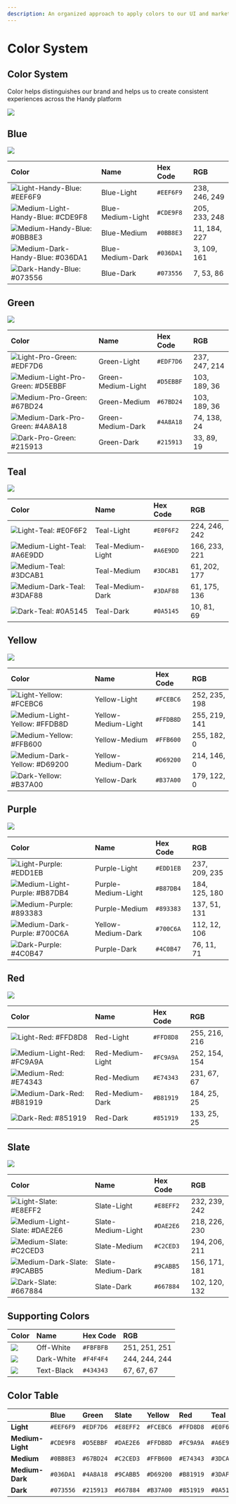 ```yaml
---
description: An organized approach to apply colors to our UI and marketing assets.
---
```


# Color System

## Color System

Color helps distinguishes our brand and helps us to create consistent experiences across the Handy platform

![](../.gitbook/assets/overview.png)

## Blue

![](../.gitbook/assets/blue.png)

| Color | Name | Hex Code | RGB |
| :--- | :--- | :--- | :--- |
| ![Light-Handy-Blue: \#EEF6F9](../.gitbook/assets/light-handy-blue.png) | Blue-Light | `#EEF6F9` | 238, 246, 249 |
| ![Medium-Light-Handy-Blue: \#CDE9F8](../.gitbook/assets/medium-light-handy-blue.png) | Blue-Medium-Light | `#CDE9F8` | 205, 233, 248 |
| ![Medium-Handy-Blue: \#0BB8E3](../.gitbook/assets/medium-handy-blue.png) | Blue-Medium | `#0BB8E3` | 11, 184, 227 |
| ![Medium-Dark-Handy-Blue: \#036DA1](../.gitbook/assets/medium-dark-handy-blue.png) | Blue-Medium-Dark | `#036DA1` | 3, 109, 161 |
| ![Dark-Handy-Blue: \#073556](../.gitbook/assets/dark-handy-blue.png) | Blue-Dark | `#073556` | 7, 53, 86 |

## Green

![](../.gitbook/assets/green.png)

| Color | Name | Hex Code | RGB |
| :--- | :--- | :--- | :--- |
| ![Light-Pro-Green: \#EDF7D6](../.gitbook/assets/light-pro-green.png) | Green-Light | `#EDF7D6` | 237, 247, 214 |
| ![Medium-Light-Pro-Green: \#D5EBBF](../.gitbook/assets/medium-light-pro-green.png) | Green-Medium-Light | `#D5EBBF` | 103, 189, 36 |
| ![Medium-Pro-Green: \#67BD24](../.gitbook/assets/medium-pro-green.png) | Green-Medium | `#67BD24` | 103, 189, 36 |
| ![Medium-Dark-Pro-Green: \#4A8A18](../.gitbook/assets/medium-dark-pro-green.png) | Green-Medium-Dark | `#4A8A18` | 74, 138, 24 |
| ![Dark-Pro-Green: \#215913](../.gitbook/assets/dark-pro-green.png) | Green-Dark | `#215913` | 33, 89, 19 |

## Teal

![](../.gitbook/assets/teal.png)

| Color | Name | Hex Code | RGB |
| :--- | :--- | :--- | :--- |
| ![Light-Teal: \#E0F6F2](../.gitbook/assets/light-teal.png) | Teal-Light | `#E0F6F2` | 224, 246, 242 |
| ![Medium-Light-Teal: \#A6E9DD](../.gitbook/assets/medium-light-teal.png) | Teal-Medium-Light | `#A6E9DD` | 166, 233, 221 |
| ![Medium-Teal: \#3DCAB1](../.gitbook/assets/medium-teal.png) | Teal-Medium | `#3DCAB1` | 61, 202, 177 |
| ![Medium-Dark-Teal: \#3DAF88](../.gitbook/assets/medium-dark-teal.png) | Teal-Medium-Dark | `#3DAF88` | 61, 175, 136 |
| ![Dark-Teal: \#0A5145](../.gitbook/assets/dark-teal.png) | Teal-Dark | `#0A5145` | 10, 81, 69 |

## Yellow

![](../.gitbook/assets/yellow.png)

| Color | Name | Hex Code | RGB |
| :--- | :--- | :--- | :--- |
| ![Light-Yellow: \#FCEBC6](../.gitbook/assets/light-yellow.png) | Yellow-Light | `#FCEBC6` | 252, 235, 198 |
| ![Medium-Light-Yellow: \#FFDB8D](../.gitbook/assets/medium-light-yellow.png) | Yellow-Medium-Light | `#FFDB8D` | 255, 219, 141 |
| ![Medium-Yellow: \#FFB600](../.gitbook/assets/medium-yellow.png) | Yellow-Medium | `#FFB600` | 255, 182, 0 |
| ![Medium-Dark-Yellow: \#D69200](../.gitbook/assets/medium-dark-yellow.png) | Yellow-Medium-Dark | `#D69200` | 214, 146, 0 |
| ![Dark-Yellow: \#B37A00](../.gitbook/assets/dark-yellow.png) | Yellow-Dark | `#B37A00` | 179, 122, 0 |

## Purple

![](../.gitbook/assets/purple.png)

| Color | Name | Hex Code | RGB |
| :--- | :--- | :--- | :--- |
| ![Light-Purple: \#EDD1EB](../.gitbook/assets/light-purple.png) | Purple-Light | `#EDD1EB` | 237, 209, 235 |
| ![Medium-Light-Purple: \#B87DB4](../.gitbook/assets/medium-light-purple.png) | Purple-Medium-Light | `#B87DB4` | 184, 125, 180 |
| ![Medium-Purple: \#893383](../.gitbook/assets/medium-purple.png) | Purple-Medium | `#893383` | 137, 51, 131 |
| ![Medium-Dark-Purple: \#700C6A](../.gitbook/assets/medium-dark-purple.png) | Yellow-Medium-Dark | `#700C6A` | 112, 12, 106 |
| ![Dark-Purple: \#4C0B47](../.gitbook/assets/dark-purple.png) | Purple-Dark | `#4C0B47` | 76, 11, 71 |

## Red

![](../.gitbook/assets/red.png)

| Color | Name | Hex Code | RGB |
| :--- | :--- | :--- | :--- |
| ![Light-Red: \#FFD8D8](../.gitbook/assets/light-red.png) | Red-Light | `#FFD8D8` | 255, 216, 216 |
| ![Medium-Light-Red: \#FC9A9A](../.gitbook/assets/medium-light-red.png) | Red-Medium-Light | `#FC9A9A` | 252, 154, 154 |
| ![Medium-Red: \#E74343](../.gitbook/assets/medium-red.png) | Red-Medium | `#E74343` | 231, 67, 67 |
| ![Medium-Dark-Red: \#B81919](../.gitbook/assets/medium-dark-red.png) | Red-Medium-Dark | `#B81919` | 184, 25, 25 |
| ![Dark-Red: \#851919](../.gitbook/assets/dark-red.png) | Red-Dark | `#851919` | 133, 25, 25 |

## Slate

![](../.gitbook/assets/slate.png)

| Color | Name | Hex Code | RGB |
| :--- | :--- | :--- | :--- |
| ![Light-Slate: \#E8EFF2](../.gitbook/assets/light-slate.png) | Slate-Light | `#E8EFF2` | 232, 239, 242 |
| ![Medium-Light-Slate: \#DAE2E6](../.gitbook/assets/medium-light-slate.png) | Slate-Medium-Light | `#DAE2E6` | 218, 226, 230 |
| ![Medium-Slate: \#C2CED3](../.gitbook/assets/medium-slate.png) | Slate-Medium | `#C2CED3` | 194, 206, 211 |
| ![Medium-Dark-Slate: \#9CABB5](../.gitbook/assets/medium-dark-slate.png) | Slate-Medium-Dark | `#9CABB5` | 156, 171, 181 |
| ![Dark-Slate: \#667884](../.gitbook/assets/dark-slate.png) | Slate-Dark | `#667884` | 102, 120, 132 |

## Supporting Colors

| Color | Name | Hex Code | RGB |
| :--- | :--- | :--- | :--- |
| ![](../.gitbook/assets/image.png) | Off-White | `#FBFBFB` | 251, 251, 251 |
| ![](../.gitbook/assets/image%20%287%29.png) | Dark-White | `#F4F4F4` | 244, 244, 244 |
| ![](../.gitbook/assets/image%20%282%29.png) | Text-Black | `#434343` | 67, 67, 67 |

## Color Table

|  | Blue | Green | Slate | Yellow | Red | Teal | Purple |
| :--- | :--- | :--- | :--- | :--- | :--- | :--- | :--- |
| **Light** | `#EEF6F9` | `#EDF7D6` | `#E8EFF2` | `#FCEBC6` | `#FFD8D8` | `#E0F6F2` | `#EDD1EB` |
| **Medium-Light** | `#CDE9F8` | `#D5EBBF` | `#DAE2E6` | `#FFDB8D` | `#FC9A9A` | `#A6E9DD` | `#B87DB4` |
| **Medium** | `#0BB8E3` | `#67BD24` | `#C2CED3` | `#FFB600` | `#E74343` | `#3DCAB1` | `#893383` |
| **Medium-Dark** | `#036DA1` | `#4A8A18` | `#9CABB5` | `#D69200` | `#B81919` | `#3DAF88` | `#700C6A` |
| **Dark** | `#073556` | `#215913` | `#667884` | `#B37A00` | `#851919` | `#0A5145` | `#4C0B47` |

